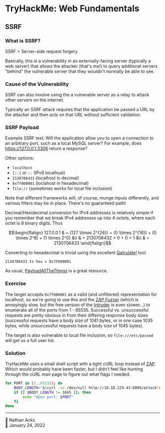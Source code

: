 # TryHackMe: Web Fundamentals

## SSRF

### What is SSRF?

SSRF = Server-side request forgery

Basically, this is a vulnerability in an externally-facing server (typically a web server) that allows the attacker (that's me!) to query additional servers "behind" the vulnerable server that they wouldn't normally be able to see.

### Cause of the Vulnerability

SSRF can also involve using the a vulnerable server as a relay to attack other servers on the internet.

Typically an SSRF attack requires that the application be passed a URL by the attacker and then acts on that URL without sufficient validation.

### SSRF Payload

Example SSRF test: Will the application allow you to open a connection to an arbitrary port, such as a local MySQL server? For example, does https://127.0.0.1:3306 return a response?

Other options:

* `localhost`
* `[::]` or `::` (IPv6 localhost)
* `2130706433` (localhost in decimal)
* `0x7f000001` (loclahost in hexadecimal)
* `file://` (sometimes works for local file inclusion)

Note that different frameworks will, of course, munge inputs differently, and various filters may be in place. There's no guaranteed path!

Decimal/Hexidecimal conversion for IPv4 addresses is relatively simple if you remember that we break IPv4 addresses up into 4 *octets*, where each octet is 8 binary digits. Thus

$$\begin{flalign}
127.0.0.1 & = (127 \times 2^{24}) + (0 \times 2^{16}) + (0 \times 2^8) + (1 \times 2^0) &\\
          & = 2130706432 + 0 + 0 + 1 &\\
		& = 2130706433
\end{flalign}$$

Converting to hexadecimal is trivial using the excellent [Qalculate!](https://qalculate.github.io/) tool.

```qalc
2130706433 to hex = 0x7F000001
```

As usual, [PayloadAllTheThings](https://github.com/swisskyrepo/PayloadsAllTheThings/tree/master/Server%20Side%20Request%20Forgery) is a great resource.

### Exercise

The target accepts `0x7f000001` as a valid (and unfiltered) representation for localhost, so we're going to use this and the [ZAP Fuzzer](../notes/owasp-zap.md) (which is annoyingly slow, but the free version of the [Intruder](../notes/burp-suite.md) is even slower...) to enumerate all of the ports from 1 - 65535. Successful vs. unsuccessful requests are pretty obvious in from their differing response body sizes (successful requests have a body size of 1041 bytes, or in one case 1035 bytes, while unsuccessful requests have a body size of 1045 bytes).

The target is also vulnerable to local file inclusion, so `file:///etc/passwd` will get us a full user list.

### Solution

TryHackMe uses a small shell script with a tight cURL loop instead of [ZAP](../notes/owasp-zap.md). Which would probably have been faster, but I didn't feel like hunting through the cURL man page to figure out what flags I needed.

```bash
for PORT in {1..65535}; do
	BODY_LENGTH="$(curl -so /dev/null http://10.10.229.43:8000/attack?url=http://0x7f000001:$PORT -w '%{size_download}')"
	if [[ $BODY_LENGTH != 1045 ]]; then
		echo "Open port: $PORT"
	fi
done
```

- - - -

<span aria-hidden="true">👤</span> Nathan Acks  
<span aria-hidden="true">📅</span> January 24, 2022
